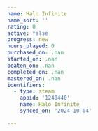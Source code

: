 ```yaml
---
name: Halo Infinite
name_sort: ''
rating: 0
active: false
progress: new
hours_played: 0
purchased_on: .nan
started_on: .nan
beaten_on: .nan
completed_on: .nan
mastered_on: .nan
identifiers:
  - type: steam
    appid: '1240440'
    name: Halo Infinite
    synced_on: '2024-10-04'

---
```

